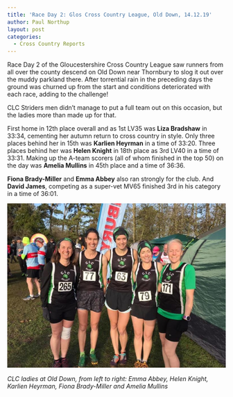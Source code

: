```yaml
---
title: 'Race Day 2: Glos Cross Country League, Old Down, 14.12.19'
author: Paul Northup
layout: post
categories:
  - Cross Country Reports
---
```


Race Day 2 of the Gloucestershire Cross Country League saw runners from all over the county descend on Old Down near Thornbury to slog it out over the muddy parkland there. After torrential rain in the preceding days the ground was churned up from the start and conditions deteriorated with each race, adding to the challenge!

CLC Striders men didn’t manage to put a full team out on this occasion, but the ladies more than made up for that.

First home in 12th place overall and as 1st LV35 was **Liza Bradshaw** in 33:34, cementing her autumn return to cross country in style. Only three places behind her in 15th was **Karlien Heyrman** in a time of 33:20. Three places behind her was **Helen Knight** in 18th place as 3rd LV40 in a time of 33:31. Making up the A-team scorers (all of whom finished in the top 50) on the day was **Amelia Mullins** in 45th place and a time of 36:36.

**Fiona Brady-Miller** and **Emma Abbey** also ran strongly for the club. And **David James**, competing as a super-vet MV65 finished 3rd in his category in a time of 36:01.

<img src="/images/2019/12/Ladies-Old-Down-14.12.19.jpg" alt="Ladies-Old-Down 14.12.19"/>

_CLC ladies at Old Down, from left to right: Emma Abbey, Helen Knight, Karlien Heyrman, Fiona Brady-Miller and Amelia Mullins_
